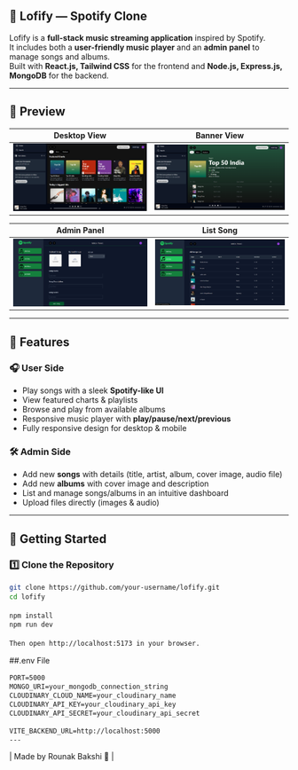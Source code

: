 ## 🎵 Lofify — Spotify Clone 

Lofify is a **full-stack music streaming application** inspired by Spotify.  
It includes both a **user-friendly music player** and an **admin panel** to manage songs and albums.  
Built with **React.js, Tailwind CSS** for the frontend and **Node.js, Express.js, MongoDB** for the backend.

---

## 📸 Preview

| Desktop View | Banner View |
|--------------|-------------|
| ![Desktop Preview](Client/screenshots/LofifyHome.png) | ![Desktop Preview](Client/screenshots/LofifyBanner.png) |

| Admin Panel | List Song |
|--------------|-------------|
| ![Desktop Preview](Client/screenshots/AdminPanel.png) | ![Desktop Preview](Client/screenshots/ListSong.png) |

---

## 🚀 Features

### **🎧 User Side**
- Play songs with a sleek **Spotify-like UI**
- View featured charts & playlists
- Browse and play from available albums
- Responsive music player with **play/pause/next/previous**
- Fully responsive design for desktop & mobile

### **🛠 Admin Side**
- Add new **songs** with details (title, artist, album, cover image, audio file)
- Add new **albums** with cover image and description
- List and manage songs/albums in an intuitive dashboard
- Upload files directly (images & audio)

---

## 🚀 Getting Started

### 1️⃣ Clone the Repository
```bash
git clone https://github.com/your-username/lofify.git
cd lofify

npm install
npm run dev

Then open http://localhost:5173 in your browser.
```

##.env File
```
PORT=5000
MONGO_URI=your_mongodb_connection_string
CLOUDINARY_CLOUD_NAME=your_cloudinary_name
CLOUDINARY_API_KEY=your_cloudinary_api_key
CLOUDINARY_API_SECRET=your_cloudinary_api_secret

VITE_BACKEND_URL=http://localhost:5000
---
```

| Made by Rounak Bakshi 💙 |


